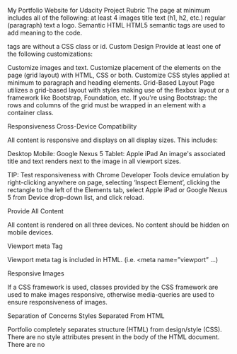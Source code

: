My Portfolio Website for Udacity Project Rubric The page at minimum includes all of the following: at least 4 images title text (h1, h2, etc.) regular (paragraph) text a logo. Semantic HTML HTML5 semantic tags are used to add meaning to the code.

tags are without a CSS class or id.
Custom Design Provide at least one of the following customizations:

Customize images and text. Customize placement of the elements on the page (grid layout) with HTML, CSS or both. Customize CSS styles applied at minimum to paragraph and heading elements. Grid-Based Layout Page utilizes a grid-based layout with styles making use of the flexbox layout or a framework like Bootstrap, Foundation, etc. If you're using Bootstrap: the rows and columns of the grid must be wrapped in an element with a container class.

Responsiveness Cross-Device Compatibility

All content is responsive and displays on all display sizes. This includes:

Desktop Mobile: Google Nexus 5 Tablet: Apple iPad An image's associated title and text renders next to the image in all viewport sizes.

TIP: Test responsiveness with Chrome Developer Tools device emulation by right-clicking anywhere on page, selecting ‘Inspect Element’, clicking the rectangle to the left of the Elements tab, select Apple iPad or Google Nexus 5 from Device drop-down list, and click reload.

Provide All Content

All content is rendered on all three devices. No content should be hidden on mobile devices.

Viewport meta Tag

Viewport meta tag is included in HTML. (i.e. <meta name=”viewport” …)

Responsive Images

If a CSS framework is used, classes provided by the CSS framework are used to make images responsive, otherwise media-queries are used to ensure responsiveness of images.

Separation of Concerns Styles Separated From HTML

Portfolio completely separates structure (HTML) from design/style (CSS). There are no style attributes present in the body of the HTML document. There are no <style> elements in the document.

Note: It is acceptable to include height and width attributes in elements.

File structure Files are organized with a directory structure that separates files based on functionality. For example: css/ for stylesheets img/ for images js/ for JavaScript files

Code Quality HTML Formatting rules

All code ( HTML element names, attributes, attribute values) is lowercase (except text/CDATA). Code does not have trailing white spaces. Indentation is consistent (either all tabs or all 2 spaces or all 4 spaces etc). Code uses a new line for every block, list or table element and indent every such child element (it's acceptable to put all elements in one line). [Optional] When quoting attribute values, code uses double quotation marks. HTML Style Rules

HTML documents use HTML5 <!doctype html>. Code passes HTML and CSS validators. [Optional]Code does not use entity references unless necessary e.g. characters with special meaning in HTML (like < and &) as well as control or “invisible” characters (like no-break spaces). [Optional]Code omits type attributes for style sheets and scripts. CSS Formatting Rules

Code does not have trailing white spaces. Indentation is consistent (either all tabs or all 2 spaces or all 4 spaces etc). Code indents all block content, that is rules within rules as well as declarations to reflect hierarchy and improve understanding. Code uses a semicolon after every declaration for consistency and extensibility reasons. Code always uses a space after a property name's colon, but no space between property and colon, for consistency reasons. Code always use a single space between the last selector and the opening brace that begins the declaration block. Code always start a new line for each selector and declaration. Code always put a blank line (two line breaks) between rules. [Optional] Code uses double quotation marks for attribute selectors or property values. Do not use quotation marks in URI values (url()). CSS Style Rules

Code uses meaningful or generic ID and class names that are as short as possible but as long as necessary. Code does not use element names in conjunction with IDs or classes. Code uses shorthand properties where possible. [Optional] Code omits unit specification after 0 values. [Optional] Code includes leading 0s in decimal values for readability. [Optional] Code uses 3-character hexadecimal notation where possible. [Optional] Code separate words in ID and class names by a hyphen. *[Optional] Code avoids user agent detection as well as CSS "hacks"—try a different approach first. General Meta Rules

HTML templates and documents use UTF-8 encoding. (no BOM) i.e. . [Optional] Mark todos and action items with TODO My design choices and notes Given the guideline of the rubric, I have made the following choices in designing this website:

Use CSS without a framework such as Bootstrap. ( I am already quite familiar with Bootstrap and I want to learn another method. Particularly CSS GRID ). I used some CSS grid and some CSS flexbox. Both were kind of tricky to get to work the way I wanted. I think I like grid better of the two after completing this project. But I still much prefer Bootstrap, but realize how much trimmed down the html was for this project without using Bootstrap.